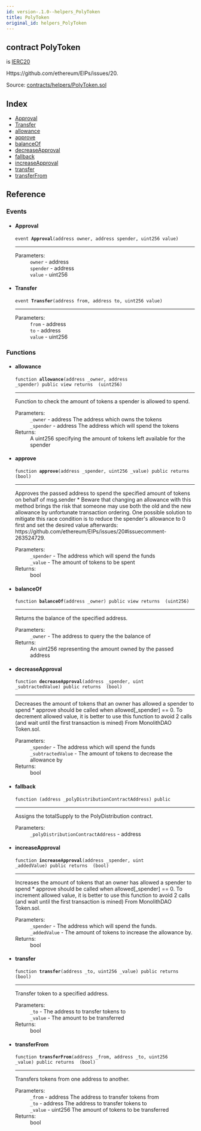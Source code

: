 ```yaml
---
id: version-.1.0--helpers_PolyToken
title: PolyToken
original_id: helpers_PolyToken
---
```


<div class="contract-doc"><div class="contract"><h2 class="contract-header"><span class="contract-kind">contract</span> PolyToken</h2><p class="base-contracts"><span>is</span> <a href="interfaces_IERC20.html">IERC20</a></p><p class="description">Https://github.com/ethereum/EIPs/issues/20.</p><div class="source">Source: <a href="https://github.com/PolymathNetwork/polymath-core/blob/v2.0.0/contracts/helpers/PolyToken.sol" target="_blank">contracts/helpers/PolyToken.sol</a></div></div><div class="index"><h2>Index</h2><ul><li><a href="helpers_PolyToken.html#Approval">Approval</a></li><li><a href="helpers_PolyToken.html#Transfer">Transfer</a></li><li><a href="helpers_PolyToken.html#allowance">allowance</a></li><li><a href="helpers_PolyToken.html#approve">approve</a></li><li><a href="helpers_PolyToken.html#balanceOf">balanceOf</a></li><li><a href="helpers_PolyToken.html#decreaseApproval">decreaseApproval</a></li><li><a href="helpers_PolyToken.html#">fallback</a></li><li><a href="helpers_PolyToken.html#increaseApproval">increaseApproval</a></li><li><a href="helpers_PolyToken.html#transfer">transfer</a></li><li><a href="helpers_PolyToken.html#transferFrom">transferFrom</a></li></ul></div><div class="reference"><h2>Reference</h2><div class="events"><h3>Events</h3><ul><li><div class="item event"><span id="Approval" class="anchor-marker"></span><h4 class="name">Approval</h4><div class="body"><code class="signature">event <strong>Approval</strong><span>(address owner, address spender, uint256 value) </span></code><hr/><dl><dt><span class="label-parameters">Parameters:</span></dt><dd><div><code>owner</code> - address</div><div><code>spender</code> - address</div><div><code>value</code> - uint256</div></dd></dl></div></div></li><li><div class="item event"><span id="Transfer" class="anchor-marker"></span><h4 class="name">Transfer</h4><div class="body"><code class="signature">event <strong>Transfer</strong><span>(address from, address to, uint256 value) </span></code><hr/><dl><dt><span class="label-parameters">Parameters:</span></dt><dd><div><code>from</code> - address</div><div><code>to</code> - address</div><div><code>value</code> - uint256</div></dd></dl></div></div></li></ul></div><div class="functions"><h3>Functions</h3><ul><li><div class="item function"><span id="allowance" class="anchor-marker"></span><h4 class="name">allowance</h4><div class="body"><code class="signature">function <strong>allowance</strong><span>(address _owner, address _spender) </span><span>public </span><span>view </span><span>returns  (uint256) </span></code><hr/><div class="description"><p>Function to check the amount of tokens a spender is allowed to spend.</p></div><dl><dt><span class="label-parameters">Parameters:</span></dt><dd><div><code>_owner</code> - address The address which owns the tokens</div><div><code>_spender</code> - address The address which will spend the tokens</div></dd><dt><span class="label-return">Returns:</span></dt><dd>A uint256 specifying the amount of tokens left available for the spender</dd></dl></div></div></li><li><div class="item function"><span id="approve" class="anchor-marker"></span><h4 class="name">approve</h4><div class="body"><code class="signature">function <strong>approve</strong><span>(address _spender, uint256 _value) </span><span>public </span><span>returns  (bool) </span></code><hr/><div class="description"><p>Approves the passed address to spend the specified amount of tokens on behalf of msg.sender * Beware that changing an allowance with this method brings the risk that someone may use both the old and the new allowance by unfortunate transaction ordering. One possible solution to mitigate this race condition is to reduce the spender&#x27;s allowance to 0 first and set the desired value afterwards: https://github.com/ethereum/EIPs/issues/20#issuecomment-263524729.</p></div><dl><dt><span class="label-parameters">Parameters:</span></dt><dd><div><code>_spender</code> - The address which will spend the funds</div><div><code>_value</code> - The amount of tokens to be spent</div></dd><dt><span class="label-return">Returns:</span></dt><dd>bool</dd></dl></div></div></li><li><div class="item function"><span id="balanceOf" class="anchor-marker"></span><h4 class="name">balanceOf</h4><div class="body"><code class="signature">function <strong>balanceOf</strong><span>(address _owner) </span><span>public </span><span>view </span><span>returns  (uint256) </span></code><hr/><div class="description"><p>Returns the balance of the specified address.</p></div><dl><dt><span class="label-parameters">Parameters:</span></dt><dd><div><code>_owner</code> - The address to query the the balance of</div></dd><dt><span class="label-return">Returns:</span></dt><dd>An uint256 representing the amount owned by the passed address</dd></dl></div></div></li><li><div class="item function"><span id="decreaseApproval" class="anchor-marker"></span><h4 class="name">decreaseApproval</h4><div class="body"><code class="signature">function <strong>decreaseApproval</strong><span>(address _spender, uint _subtractedValue) </span><span>public </span><span>returns  (bool) </span></code><hr/><div class="description"><p>Decreases the amount of tokens that an owner has allowed a spender to spend * approve should be called when allowed[_spender] == 0. To decrement allowed value, it is better to use this function to avoid 2 calls (and wait until the first transaction is mined) From MonolithDAO Token.sol.</p></div><dl><dt><span class="label-parameters">Parameters:</span></dt><dd><div><code>_spender</code> - The address which will spend the funds</div><div><code>_subtractedValue</code> - The amount of tokens to decrease the allowance by</div></dd><dt><span class="label-return">Returns:</span></dt><dd>bool</dd></dl></div></div></li><li><div class="item function"><span id="fallback" class="anchor-marker"></span><h4 class="name">fallback</h4><div class="body"><code class="signature">function <strong></strong><span>(address _polyDistributionContractAddress) </span><span>public </span></code><hr/><div class="description"><p>Assigns the totalSupply to the PolyDistribution contract.</p></div><dl><dt><span class="label-parameters">Parameters:</span></dt><dd><div><code>_polyDistributionContractAddress</code> - address</div></dd></dl></div></div></li><li><div class="item function"><span id="increaseApproval" class="anchor-marker"></span><h4 class="name">increaseApproval</h4><div class="body"><code class="signature">function <strong>increaseApproval</strong><span>(address _spender, uint _addedValue) </span><span>public </span><span>returns  (bool) </span></code><hr/><div class="description"><p>Increases the amount of tokens that an owner has allowed a spender to spend * approve should be called when allowed[_spender] == 0. To increment allowed value, it is better to use this function to avoid 2 calls (and wait until the first transaction is mined) From MonolithDAO Token.sol.</p></div><dl><dt><span class="label-parameters">Parameters:</span></dt><dd><div><code>_spender</code> - The address which will spend the funds.</div><div><code>_addedValue</code> - The amount of tokens to increase the allowance by.</div></dd><dt><span class="label-return">Returns:</span></dt><dd>bool</dd></dl></div></div></li><li><div class="item function"><span id="transfer" class="anchor-marker"></span><h4 class="name">transfer</h4><div class="body"><code class="signature">function <strong>transfer</strong><span>(address _to, uint256 _value) </span><span>public </span><span>returns  (bool) </span></code><hr/><div class="description"><p>Transfer token to a specified address.</p></div><dl><dt><span class="label-parameters">Parameters:</span></dt><dd><div><code>_to</code> - The address to transfer tokens to</div><div><code>_value</code> - The amount to be transferred</div></dd><dt><span class="label-return">Returns:</span></dt><dd>bool</dd></dl></div></div></li><li><div class="item function"><span id="transferFrom" class="anchor-marker"></span><h4 class="name">transferFrom</h4><div class="body"><code class="signature">function <strong>transferFrom</strong><span>(address _from, address _to, uint256 _value) </span><span>public </span><span>returns  (bool) </span></code><hr/><div class="description"><p>Transfers tokens from one address to another.</p></div><dl><dt><span class="label-parameters">Parameters:</span></dt><dd><div><code>_from</code> - address The address to transfer tokens from</div><div><code>_to</code> - address The address to transfer tokens to</div><div><code>_value</code> - uint256 The amount of tokens to be transferred</div></dd><dt><span class="label-return">Returns:</span></dt><dd>bool</dd></dl></div></div></li></ul></div></div></div>
